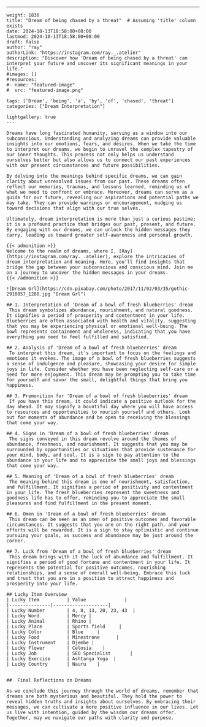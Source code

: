 ---
    weight: 1836
    title: "Dream of being chased by a threat"  # Assuming 'title' column exists
    date: 2024-10-13T18:58:00+08:00
    lastmod: 2024-10-13T18:58:00+08:00
    draft: false
    author: "ray"
    authorLink: "https://instagram.com/ray._.atelier"
    description: "Discover how 'Dream of being chased by a threat' can interpret your future and uncover its significant meanings in your life."
    #images: []
    #resources:
    #- name: "featured-image"
    #  src: "featured-image.png"
    
    tags: ['Dream', 'being', 'a', 'by', 'of', 'chased', 'threat']
    categories: ["Dream Interpretation"]
    
    lightgallery: true
    ---
    
    Dreams have long fascinated humanity, serving as a window into our subconscious. Understanding and analyzing dreams can provide valuable insights into our emotions, fears, and desires. When we take the time to interpret our dreams, we begin to unravel the complex tapestry of our inner thoughts. This process not only helps us understand ourselves better but also allows us to connect our past experiences with our present circumstances and future possibilities.
    
    By delving into the meanings behind specific dreams, we can gain clarity about unresolved issues from our past. These dreams often reflect our memories, traumas, and lessons learned, reminding us of what we need to confront or embrace. Moreover, dreams can serve as a guide for our future, revealing our aspirations and potential paths we may take. They can provide warnings or encouragement, nudging us toward decisions that align with our true selves.
    
    Ultimately, dream interpretation is more than just a curious pastime; it is a profound practice that bridges our past, present, and future. By engaging with our dreams, we can unlock the hidden messages they carry, leading us toward greater self-awareness and personal growth.
    
    {{< admonition >}}
    Welcome to the realm of dreams, where I, [Ray](https://instagram.com/ray._.atelier), explore the intricacies of dream interpretation and meaning. Here, you’ll find insights that bridge the gap between your subconscious and conscious mind. Join me on a journey to uncover the hidden messages in your dreams.
    {{< /admonition >}}
    
    ![Dream Grl](https://cdn.pixabay.com/photo/2017/11/02/03/35/gothic-2910057_1280.jpg "Dream Grl")
    
    ## 1. Interpretation of 'Dream of a bowl of fresh blueberries' dream
     This dream symbolizes abundance, nourishment, and natural goodness. It signifies a period of prosperity and contentment in your life. Blueberries are often associated with health and vitality, suggesting that you may be experiencing physical or emotional well-being. The bowl represents containment and wholeness, indicating that you have everything you need to feel fulfilled and satisfied.
    
    ## 2. Analysis of 'Dream of a bowl of fresh blueberries' dream
     To interpret this dream, it's important to focus on the feelings and emotions it evokes. The image of a bowl of fresh blueberries suggests a sense of indulgence and pleasure, showcasing your desire for simple joys in life. Consider whether you have been neglecting self-care or a need for more enjoyment. This dream may be prompting you to take time for yourself and savor the small, delightful things that bring you happiness.
    
    ## 3. Premonition for 'Dream of a bowl of fresh blueberries' dream
     If you have this dream, it could indicate a positive outlook for the day ahead. It may signify a bountiful day where you will have access to resources and opportunities to nourish yourself and others. Look out for moments of abundance and be open to receiving the blessings that come your way.
    
    ## 4. Signs in 'Dream of a bowl of fresh blueberries' dream
     The signs conveyed in this dream revolve around the themes of abundance, freshness, and nourishment. It suggests that you may be surrounded by opportunities or situations that provide sustenance for your mind, body, and soul. It is a sign to pay attention to the abundance in your life and to appreciate the small joys and blessings that come your way.
    
    ## 5. Meaning of 'Dream of a bowl of fresh blueberries' dream
     The meaning behind this dream is one of nourishment, satisfaction, and fulfillment. It signifies a period of positivity and contentment in your life. The fresh blueberries represent the sweetness and goodness life has to offer, reminding you to appreciate the small pleasures and find fulfillment in the present moment.
    
    ## 6. Omen in 'Dream of a bowl of fresh blueberries' dream
     This dream can be seen as an omen of positive outcomes and favorable circumstances. It suggests that you are on the right path, and your efforts will be rewarded. It is a sign to stay optimistic and continue pursuing your goals, as success and abundance may be just around the corner.
    
    ## 7. Luck from 'Dream of a bowl of fresh blueberries' dream
     This dream brings with it the luck of abundance and fulfillment. It signifies a period of good fortune and contentment in your life. It represents the potential for positive outcomes, nourishing relationships, and a sense of overall well-being. Embrace this luck and trust that you are in a position to attract happiness and prosperity into your life.
    
    ## Lucky Item Overview
    | Lucky Item          | Value              |
    |---------------|--------------------|
    | Lucky Number        | 4, 8, 13, 20, 23, 43  |
    | Lucky Word          | Mercy |
    | Lucky Animal        | Rhino |
    | Lucky Place         | Sports field     |
    | Lucky Color         | Blue     |
    | Lucky Food          | Minestrone      |
    | Lucky Instrument    | Djembe |
    | Lucky Flower        | Celosia    |
    | Lucky Job           | SEO Specialist       |
    | Lucky Exercise      | Ashtanga Yoga  |
    | Lucky Country       | Nauru    |
    
    
    ##  Final Reflections on Dreams
    
    As we conclude this journey through the world of dreams, remember that dreams are both mysterious and beautiful. They hold the power to reveal hidden truths and insights about ourselves. By embracing their messages, we can cultivate a more positive influence in our lives. Let us live with intention, guided by the wisdom our dreams offer. Together, may we navigate our paths with clarity and purpose.
    